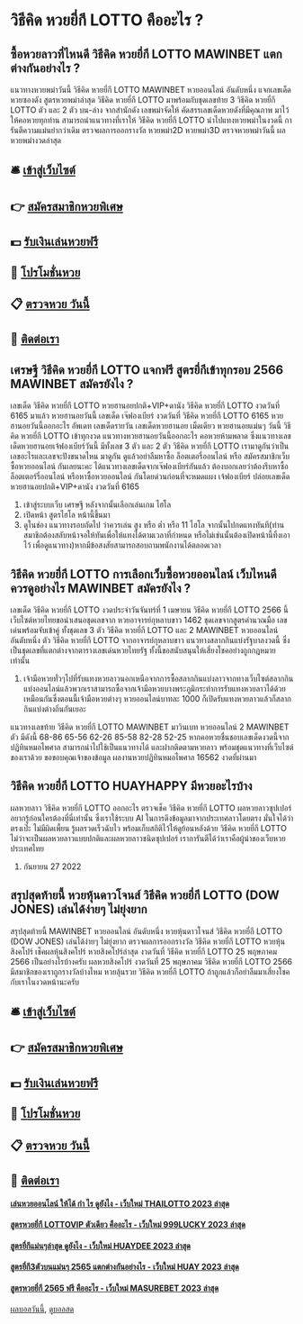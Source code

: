 # วิธีคิด หวยยี่กี LOTTO คืออะไร ?
## ซื้อหวยลาวที่ไหนดี วิธีคิด หวยยี่กี LOTTO MAWINBET แตกต่างกันอย่างไร ?
แนวทางหวยพม่าวันนี้ วิธีคิด หวยยี่กี LOTTO MAWINBET หวยออนไลน์ อันดับหนึ่ง แจกเลขเด็ดหวยซองดัง สูตรหวยพม่าล่าสุด วิธีคิด หวยยี่กี LOTTO มาพร้อมกับชุดเลขท้าย 3 วิธีคิด หวยยี่กี LOTTO ตัว และ 2 ตัว บน-ล่าง จากสำนักดัง เลขพม่าจัดให้ คัดสรรเลขเด็ดหวยดังที่มีคุณภาพ มาไว้ให้คอหวยทุกท่าน สามารถนำแนวทางที่เราให้ วิธีคิด หวยยี่กี LOTTO นำไปแทงหวยพม่าในงวดนี้ การันตีความแม่นยำกว่าเดิม
ตรวจผลการออกรางวัล หวยพม่า2D หวยพม่า3D ตรวจหวยพม่าวันนี้ ผลหวยพม่างวดล่าสุด

## 🛎 [เข้าสู่เว็บไซต์](https://bit.ly/3BG5bNw)
## 👉 [สมัครสมาชิกหวยพิเศษ](https://bit.ly/3BG5bNw)
## 💵 [รับเงินเล่นหวยฟรี](https://bit.ly/3C3mvgS)
## 👑 [โปรโมชั่นหวย](https://bit.ly/3C3mvgS)
## 📋 [ตรวจหวย วันนี้](https://bit.ly/3C3mvgS)
## 📱 [ติดต่อเรา](https://bit.ly/3C3mvgS)

## เศรษฐี วิธีคิด หวยยี่กี LOTTO แจกฟรี สูตรยี่กีเข้าทุกรอบ 2566 MAWINBET สมัครยังไง ?
เลขเด็ด วิธีคิด หวยยี่กี LOTTO หวยฮานอยปกติ+VIP+ดานัง วิธีคิด หวยยี่กี LOTTO งวดวันที่ 6165
มาแล้ว หวยฮานอยวันนี้ เลขเด็ด เจ๊ฟองเบียร์ งวดวันที่ วิธีคิด หวยยี่กี LOTTO 6165 หวยฮานอยวันนี้ออกอะไร อัพเดท เลขเด็ดรายวัน เลขเด็ดหวยฮานอย เม็ดเดียว หวยฮานอยแม่นๆ วันนี้ วิธีคิด หวยยี่กี LOTTO เข้าทุกงวด แนวทางหวยฮานอยวันนี้ออกอะไร คอหวยห้ามพลาด ซึ่งแนวทางเลขเด็ดหวยฮานอยเจ้ฟองเบียร์วันนี้ มีทั้งเลข 3 ตัว และ 2 ตัว วิธีคิด หวยยี่กี LOTTO เรามาดูกันว่าเป็นเลขอะไรและเลขจะปังขนาดไหน มาดูกัน ดูแล้วอย่าลืมหาซื้อ ล็อตเตอรี่ออนไลน์ หรือ สมัครสมาชิกเว็บ ซื้อหวยออนไลน์ กันเลยนะคะ
ได้แนวทางเลขเด็ดจากเจ๊ฟองเบียร์กันแล้ว ต้องบอกเลยว่าต้องรีบหาซื้อล็อตเตอร์รี่ออนไลน์ หรือหาซื้อหวยออนไลน์ กันโดยด่วนก่อนที่จะหมดแผง
เจ้ฟองเบียร์ ปล่อยเลขเด็ด หวยฮานอยปกติ+VIP+ดานัง งวดวันที่ 6165
1. เข้าสู่ระบบเว็บ เศรษฐี หลังจากนั้นเลือกเล่นเกม ไฮโล
2. เปิดหน้า สูตรไฮโล หน้านี้ขึ้นมา
3. ดูในช่อง แนวทางรอบถัดไป ว่าควรเล่น สูง หรือ ต่ำ หรือ 11 ไฮโล จากนั้นไปกดแทงทันที(ท่านสมาชิกต้องสลับหน้าจอให้ทันเพื่อให้แทงได้ตามเวลาที่กำหนด หรือไม่เช่นนั้นต้องเปิดหน้านี้ทิ้งเอาไว้ เพื่อดูแนวทาง)หากมีข้อสงสัยสามารถสอบถามพนักงานได้ตลอดเวลา

## วิธีคิด หวยยี่กี LOTTO การเลือกเว็บซื้อหวยออนไลน์ เว็บไหนดีควรดูอย่างไร MAWINBET สมัครยังไง ?
เลขเด็ด วิธีคิด หวยยี่กี LOTTO งวดประจำวันจันทร์ที่ 1 เมษายน วิธีคิด หวยยี่กี LOTTO 2566 นี้ เว็บไซต์หวยไทยขอนำเสนอชุดเลขจาก หวยอาจารย์กุหลาบขาว 1462 ชุดเลขจากสูตรคำนวณมือ เลขเด่นพร้อมจับเข้าคู่ ทั้งชุดเลข 3 ตัว วิธีคิด หวยยี่กี LOTTO และ 2 MAWINBET หวยออนไลน์ อันดับหนึ่ง ตัว วิธีคิด หวยยี่กี LOTTO จากอาจารย์กุหลาบขาว แนวทางสลากกินแบ่งรัฐบาลงวดนี้ ซึ่งเป็นชุดเลขที่แตกต่างจากตารางเลขเด่นหวยไทยรัฐ ทั้งนี้ขอสนับสนุนให้เสี่ยงโชคอย่างถูกกฎหมายเท่านั้น
1. เจ้ามือหวยทั่วๆไปที่รับแทงหวยลาวนอกเหนือจากการซื้อสลากกินแบ่งลาวจากทางเว็บไซต์สลากกินแบ่งออนไลน์แล้วพวกเราสามารถซื้อจากเจ้ามือหวยบางพระภูมิกระทำการรับแทงหวยลาวได้ด้วยเหมือนกันซึ่งตอนนี้เจ้ามือหวยต่างๆ หวยออนไลน์บาทละ 1000 ก็เปิดรับแทงหวยลาวแล้วก็สลากกินแบ่งต่างถิ่นกันเยอะ

แนวทางเลขท้าย วิธีคิด หวยยี่กี LOTTO MAWINBET มาวินเบท หวยออนไลน์ 2 MAWINBET ตัว มีดังนี้
68-86
65-56
62-26
85-58
82-28
52-25
หากคอหวยชื่นชอบเลขเด็ดงวดนี้จากปฏิทินหมอไพศาล สามารถนำไปใช้เป็นแนวทางได้ และฝากติดตามหวยลาว พร้อมชุดแนวทางที่เว็บไซต์ของเราด้วย
ขอขอบคุณเจ้าของข้อมูล
ผลงานหวยปฏิทินหมอไพศาล 16562 งวดที่ผ่านมา


## วิธีคิด หวยยี่กี LOTTO HUAYHAPPY มีหวยอะไรบ้าง
ผลหวยลาว วิธีคิด หวยยี่กี LOTTO ออกอะไร ตรวจเช็ค วิธีคิด หวยยี่กี LOTTO ผลหวยลาวซุปเปอร์ อยากรู้ก่อนใครต้องที่นี่เท่านั้น ซึ่งเราใช้ระบบ AI ในการดึงข้อมูลมาจากประเทศลาวโดยตรง มั่นใจได้ว่าตรงเป๊ะ ไม่มีผิดเพี้ยน รู้ผลรวดเร็วฉับไว พร้อมเก็บสถิติไว้ให้ดูย้อนหลังด้วย วิธีคิด หวยยี่กี LOTTO ไม่ว่าจะเป็นผลหวยลาวแบบปกติและผลหวยลาวชนิดซุปเปอร์ เราการันตีได้ว่าเราคือผู้นำของเว็บหวยประเทศไทย
1. กันยายน 27 2022

## สรุปสุดท้ายนี้ หวยหุ้นดาวโจนส์ วิธีคิด หวยยี่กี LOTTO (DOW JONES) เล่นได้ง่ายๆ ไม่ยุ่งยาก
สรุปสุดท้ายนี้ MAWINBET หวยออนไลน์ อันดับหนึ่ง หวยหุ้นดาวโจนส์ วิธีคิด หวยยี่กี LOTTO (DOW JONES) เล่นได้ง่ายๆ ไม่ยุ่งยาก ตรวจผลการออกรางวัล วิธีคิด หวยยี่กี LOTTO หวยหุ้นสิงคโปร์ เช็คผลหุ้นสิงคโปร์ หวยสิงคโปร์ล่าสุด งวดวันที่ วิธีคิด หวยยี่กี LOTTO 25 พฤษภาคม 2566
เป็นอย่างไรบ้างครับ ผลหวยสิงคโปร์ งวดวันที่ 25 พฤษภาคม วิธีคิด หวยยี่กี LOTTO 2566 มีสมาชิกของเราถูกรางวัลบ้างไหม หวยลุ้นรวย วิธีคิด หวยยี่กี LOTTO ถ้าถูกแล้วก็อย่าลืมมาเสี่ยงโชคกับเราในงวดหน้านะครับ

## 🛎 [เข้าสู่เว็บไซต์](https://bit.ly/3BG5bNw)
## 👉 [สมัครสมาชิกหวยพิเศษ](https://bit.ly/3BG5bNw)
## 💵 [รับเงินเล่นหวยฟรี](https://bit.ly/3C3mvgS)
## 👑 [โปรโมชั่นหวย](https://bit.ly/3C3mvgS)
## 📋 [ตรวจหวย วันนี้](https://bit.ly/3C3mvgS)
## 📱 [ติดต่อเรา](https://bit.ly/3C3mvgS)

#### [เล่นหวยออนไลน์ ให้ได้ กํา ไร ดูยังไง - เว็บใหม่ THAILOTTO 2023 ล่าสุด](https://atom.io/themes/เล่นหวยออนไลน์%20ให้ได้%20กํา%20ไร%20ดูยังไง%20-%20เว็บใหม่%20thailotto%202023%20ล่าสุด)
#### [สูตรหวยยี่กี LOTTOVIP ตัวเดียว คืออะไร - เว็บใหม่ 999LUCKY 2023 ล่าสุด](https://atom.io/themes/สูตรหวยยี่กี%20lottovip%20ตัวเดียว%20คืออะไร%20-%20เว็บใหม่%20999lucky%202023%20ล่าสุด)
#### [สูตรยี่กีแม่นๆล่าสุด ดูยังไง - เว็บใหม่ HUAYDEE 2023 ล่าสุด](https://atom.io/themes/สูตรยี่กีแม่นๆล่าสุด%20ดูยังไง%20-%20เว็บใหม่%20huaydee%202023%20ล่าสุด)
#### [สูตรยี่กี3ตัวบนแม่นๆ 2565 แตกต่างกันอย่างไร - เว็บใหม่ HUAY 2023 ล่าสุด](https://atom.io/themes/สูตรยี่กี3ตัวบนแม่นๆ%202565%20แตกต่างกันอย่างไร%20-%20เว็บใหม่%20huay%202023%20ล่าสุด)
#### [สูตรหวยยี่กี 2565 ฟรี คืออะไร - เว็บใหม่ MASUREBET 2023 ล่าสุด](https://atom.io/themes/สูตรหวยยี่กี%202565%20ฟรี%20คืออะไร%20-%20เว็บใหม่%20masurebet%202023%20ล่าสุด)

[ผลบอลวันนี้](https://siamsport.tv "ผลบอลวันนี้"), [ดูบอลสด](https://siamsport.tv/ดูบอลสด "ดูบอลสด")